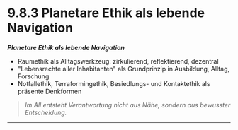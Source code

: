 # 9.8.3 Planetare Ethik als lebende Navigation

_**Planetare Ethik als lebende Navigation**_

* Raumethik als Alltagswerkzeug: zirkulierend, reflektierend, dezentral
* "Lebensrechte aller Inhabitanten" als Grundprinzip in Ausbildung, Alltag, Forschung
* Notfallethik, Terraformingethik, Besiedlungs- und Kontaktethik als präsente Denkformen

> _Im All entsteht Verantwortung nicht aus Nähe, sondern aus bewusster Entscheidung._

***
